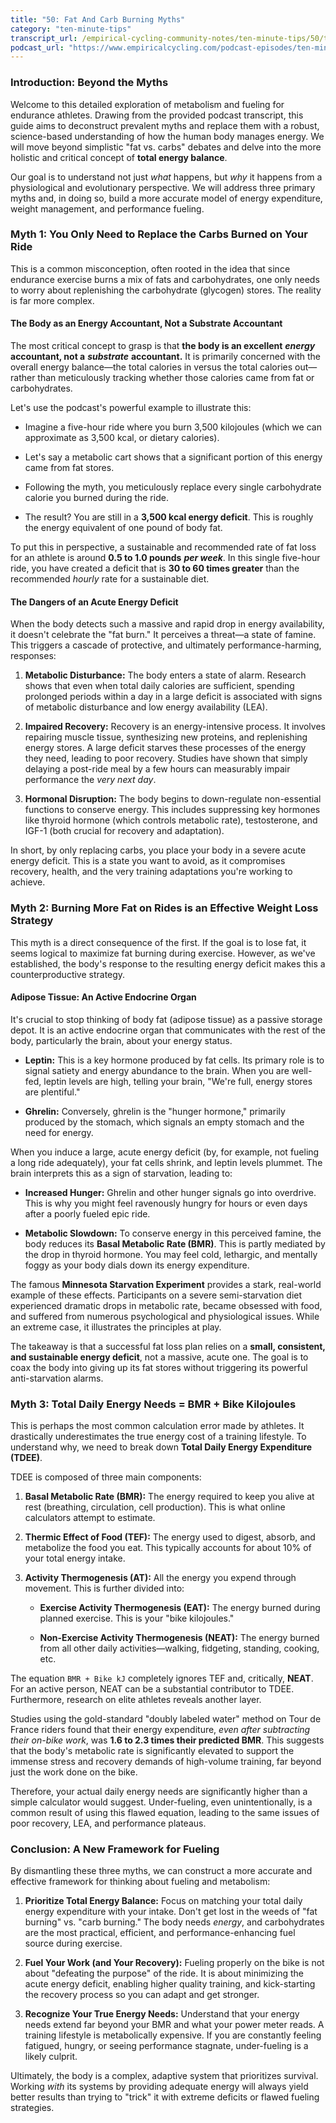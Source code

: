 ```yaml
---
title: "50: Fat And Carb Burning Myths"
category: "ten-minute-tips"
transcript_url: /empirical-cycling-community-notes/ten-minute-tips/50/tmt50 metabolism and fueling myths (transcribed on 07-Aug-2025 10-58-33).txt
podcast_url: "https://www.empiricalcycling.com/podcast-episodes/ten-minute-tips-50-fat-and-carb-burning-myths"
---
```


### Introduction: Beyond the Myths

Welcome to this detailed exploration of metabolism and fueling for endurance athletes. Drawing from the provided podcast transcript, this guide aims to deconstruct prevalent myths and replace them with a robust, science-based understanding of how the human body manages energy. We will move beyond simplistic "fat vs. carbs" debates and delve into the more holistic and critical concept of **total energy balance**.

Our goal is to understand not just _what_ happens, but _why_ it happens from a physiological and evolutionary perspective. We will address three primary myths and, in doing so, build a more accurate model of energy expenditure, weight management, and performance fueling.

### Myth 1: You Only Need to Replace the Carbs Burned on Your Ride

This is a common misconception, often rooted in the idea that since endurance exercise burns a mix of fats and carbohydrates, one only needs to worry about replenishing the carbohydrate (glycogen) stores. The reality is far more complex.

#### The Body as an Energy Accountant, Not a Substrate Accountant

The most critical concept to grasp is that **the body is an excellent** _**energy**_ **accountant, not a** _**substrate**_ **accountant.** It is primarily concerned with the overall energy balance—the total calories in versus the total calories out—rather than meticulously tracking whether those calories came from fat or carbohydrates.

Let's use the podcast's powerful example to illustrate this:

-   Imagine a five-hour ride where you burn 3,500 kilojoules (which we can approximate as 3,500 kcal, or dietary calories).
    
-   Let's say a metabolic cart shows that a significant portion of this energy came from fat stores.
    
-   Following the myth, you meticulously replace every single carbohydrate calorie you burned during the ride.
    
-   The result? You are still in a **3,500 kcal energy deficit**. This is roughly the energy equivalent of one pound of body fat.
    

To put this in perspective, a sustainable and recommended rate of fat loss for an athlete is around **0.5 to 1.0 pounds** _**per week**_. In this single five-hour ride, you have created a deficit that is **30 to 60 times greater** than the recommended _hourly_ rate for a sustainable diet.

#### The Dangers of an Acute Energy Deficit

When the body detects such a massive and rapid drop in energy availability, it doesn't celebrate the "fat burn." It perceives a threat—a state of famine. This triggers a cascade of protective, and ultimately performance-harming, responses:

1.  **Metabolic Disturbance:** The body enters a state of alarm. Research shows that even when total daily calories are sufficient, spending prolonged periods within a day in a large deficit is associated with signs of metabolic disturbance and low energy availability (LEA).
    
2.  **Impaired Recovery:** Recovery is an energy-intensive process. It involves repairing muscle tissue, synthesizing new proteins, and replenishing energy stores. A large deficit starves these processes of the energy they need, leading to poor recovery. Studies have shown that simply delaying a post-ride meal by a few hours can measurably impair performance the _very next day_.
    
3.  **Hormonal Disruption:** The body begins to down-regulate non-essential functions to conserve energy. This includes suppressing key hormones like thyroid hormone (which controls metabolic rate), testosterone, and IGF-1 (both crucial for recovery and adaptation).
    

In short, by only replacing carbs, you place your body in a severe acute energy deficit. This is a state you want to avoid, as it compromises recovery, health, and the very training adaptations you're working to achieve.

### Myth 2: Burning More Fat on Rides is an Effective Weight Loss Strategy

This myth is a direct consequence of the first. If the goal is to lose fat, it seems logical to maximize fat burning during exercise. However, as we've established, the body's response to the resulting energy deficit makes this a counterproductive strategy.

#### Adipose Tissue: An Active Endocrine Organ

It's crucial to stop thinking of body fat (adipose tissue) as a passive storage depot. It is an active endocrine organ that communicates with the rest of the body, particularly the brain, about your energy status.

-   **Leptin:** This is a key hormone produced by fat cells. Its primary role is to signal satiety and energy abundance to the brain. When you are well-fed, leptin levels are high, telling your brain, "We're full, energy stores are plentiful."
    
-   **Ghrelin:** Conversely, ghrelin is the "hunger hormone," primarily produced by the stomach, which signals an empty stomach and the need for energy.
    

When you induce a large, acute energy deficit (by, for example, not fueling a long ride adequately), your fat cells shrink, and leptin levels plummet. The brain interprets this as a sign of starvation, leading to:

-   **Increased Hunger:** Ghrelin and other hunger signals go into overdrive. This is why you might feel ravenously hungry for hours or even days after a poorly fueled epic ride.
    
-   **Metabolic Slowdown:** To conserve energy in this perceived famine, the body reduces its **Basal Metabolic Rate (BMR)**. This is partly mediated by the drop in thyroid hormone. You may feel cold, lethargic, and mentally foggy as your body dials down its energy expenditure.
    

The famous **Minnesota Starvation Experiment** provides a stark, real-world example of these effects. Participants on a severe semi-starvation diet experienced dramatic drops in metabolic rate, became obsessed with food, and suffered from numerous psychological and physiological issues. While an extreme case, it illustrates the principles at play.

The takeaway is that a successful fat loss plan relies on a **small, consistent, and sustainable energy deficit**, not a massive, acute one. The goal is to coax the body into giving up its fat stores without triggering its powerful anti-starvation alarms.

### Myth 3: Total Daily Energy Needs = BMR + Bike Kilojoules

This is perhaps the most common calculation error made by athletes. It drastically underestimates the true energy cost of a training lifestyle. To understand why, we need to break down **Total Daily Energy Expenditure (TDEE)**.

TDEE is composed of three main components:

1.  **Basal Metabolic Rate (BMR):** The energy required to keep you alive at rest (breathing, circulation, cell production). This is what online calculators attempt to estimate.
    
2.  **Thermic Effect of Food (TEF):** The energy used to digest, absorb, and metabolize the food you eat. This typically accounts for about 10% of your total energy intake.
    
3.  **Activity Thermogenesis (AT):** All the energy you expend through movement. This is further divided into:
    
    -   **Exercise Activity Thermogenesis (EAT):** The energy burned during planned exercise. This is your "bike kilojoules."
        
    -   **Non-Exercise Activity Thermogenesis (NEAT):** The energy burned from all other daily activities—walking, fidgeting, standing, cooking, etc.
        

The equation `BMR + Bike kJ` completely ignores TEF and, critically, **NEAT**. For an active person, NEAT can be a substantial contributor to TDEE. Furthermore, research on elite athletes reveals another layer.

Studies using the gold-standard "doubly labeled water" method on Tour de France riders found that their energy expenditure, _even after subtracting their on-bike work_, was **1.6 to 2.3 times their predicted BMR**. This suggests that the body's metabolic rate is significantly elevated to support the immense stress and recovery demands of high-volume training, far beyond just the work done on the bike.

Therefore, your actual daily energy needs are significantly higher than a simple calculator would suggest. Under-fueling, even unintentionally, is a common result of using this flawed equation, leading to the same issues of poor recovery, LEA, and performance plateaus.

### Conclusion: A New Framework for Fueling

By dismantling these three myths, we can construct a more accurate and effective framework for thinking about fueling and metabolism:

1.  **Prioritize Total Energy Balance:** Focus on matching your total daily energy expenditure with your intake. Don't get lost in the weeds of "fat burning" vs. "carb burning." The body needs _energy_, and carbohydrates are the most practical, efficient, and performance-enhancing fuel source during exercise.
    
2.  **Fuel Your Work (and Your Recovery):** Fueling properly on the bike is not about "defeating the purpose" of the ride. It is about minimizing the acute energy deficit, enabling higher quality training, and kick-starting the recovery process so you can adapt and get stronger.
    
3.  **Recognize Your True Energy Needs:** Understand that your energy needs extend far beyond your BMR and what your power meter reads. A training lifestyle is metabolically expensive. If you are constantly feeling fatigued, hungry, or seeing performance stagnate, under-fueling is a likely culprit.
    

Ultimately, the body is a complex, adaptive system that prioritizes survival. Working _with_ its systems by providing adequate energy will always yield better results than trying to "trick" it with extreme deficits or flawed fueling strategies.